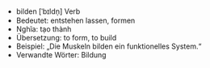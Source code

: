 - bilden [ˈbɪldn̩]	Verb
- Bedeutet: entstehen lassen, formen
- Nghĩa: tạo thành
- Übersetzung: to form, to build
- Beispiel: „Die Muskeln bilden ein funktionelles System.“
- Verwandte Wörter: Bildung